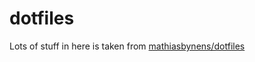 # dotfiles

Lots of stuff in here is taken from [mathiasbynens/dotfiles](//github.com/mathiasbynens/dotfiles)
